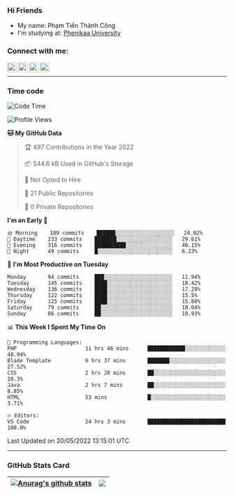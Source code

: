 ### Hi Friends

- My name: Phạm Tiến Thành Công
- I'm studying at: [Phenikaa University]


### Connect with me:
[<img align="left" alt="PhamTienThanhCong | Facebook" width="22px" src="https://upload.wikimedia.org/wikipedia/commons/thumb/1/16/Facebook-icon-1.png/640px-Facebook-icon-1.png" />][facebook]
[<img align="left" alt="PhamTienThanhCong | Zalo" width="22px" src="https://www.anphatpc.com.vn/template/anphat_2020v2/images/icon-zalo.jpg" />][zalo]
[<img align="left" alt="PhamTienThanhCong | LinkedIn" width="22px" src="https://cdn3.iconfinder.com/data/icons/inficons/512/linkedin.png" />][linkedin]
[<img align="left" alt="PhamTienThanhCong | tiktok" width="22px" src="https://cdn.worldvectorlogo.com/logos/tiktok-logo.svg" />][tiktok]

<br />

---

### Time code

<!--START_SECTION:waka-->
![Code Time](http://img.shields.io/badge/Code%20Time-351%20hrs%208%20mins-blue)

![Profile Views](http://img.shields.io/badge/Profile%20Views-84-blue)

**🐱 My GitHub Data** 

> 🏆 497 Contributions in the Year 2022
 > 
> 📦 544.6 kB Used in GitHub's Storage 
 > 
> 🚫 Not Opted to Hire
 > 
> 📜 21 Public Repositories 
 > 
> 🔑 0 Private Repositories  
 > 
**I'm an Early 🐤** 

```text
🌞 Morning    189 commits    ██████░░░░░░░░░░░░░░░░░░░   24.02% 
🌆 Daytime    233 commits    ███████░░░░░░░░░░░░░░░░░░   29.61% 
🌃 Evening    316 commits    ██████████░░░░░░░░░░░░░░░   40.15% 
🌙 Night      49 commits     █░░░░░░░░░░░░░░░░░░░░░░░░   6.23%

```
📅 **I'm Most Productive on Tuesday** 

```text
Monday       94 commits     ███░░░░░░░░░░░░░░░░░░░░░░   11.94% 
Tuesday      145 commits    ████░░░░░░░░░░░░░░░░░░░░░   18.42% 
Wednesday    136 commits    ████░░░░░░░░░░░░░░░░░░░░░   17.28% 
Thursday     122 commits    ████░░░░░░░░░░░░░░░░░░░░░   15.5% 
Friday       125 commits    ████░░░░░░░░░░░░░░░░░░░░░   15.88% 
Saturday     79 commits     ██░░░░░░░░░░░░░░░░░░░░░░░   10.04% 
Sunday       86 commits     ██░░░░░░░░░░░░░░░░░░░░░░░   10.93%

```


📊 **This Week I Spent My Time On** 

```text
💬 Programming Languages: 
PHP                      11 hrs 46 mins      ████████████░░░░░░░░░░░░░   48.94% 
Blade Template           6 hrs 37 mins       ███████░░░░░░░░░░░░░░░░░░   27.52% 
CSS                      2 hrs 28 mins       ██░░░░░░░░░░░░░░░░░░░░░░░   10.3% 
Java                     2 hrs 7 mins        ██░░░░░░░░░░░░░░░░░░░░░░░   8.85% 
HTML                     53 mins             █░░░░░░░░░░░░░░░░░░░░░░░░   3.71%

🔥 Editors: 
VS Code                  24 hrs 3 mins       █████████████████████████   100.0%

```


 Last Updated on 20/05/2022 13:15:01 UTC
<!--END_SECTION:waka-->

---

### GitHub Stats Card

| <a href="https://github.com/phamtienthanhcong"><img align="center" src="https://github-readme-stats.vercel.app/api?username=PhamTienThanhCong&show_icons=true&include_all_commits=true&theme=buefy&hide_border=true&theme=ocean_dark" alt="Anurag's github stats" /></a> | <a href="https://github.com/phamtienthanhcong"><img align="center" src="https://github-readme-stats.vercel.app/api/top-langs/?username=PhamTienThanhCong&layout=compact&theme=buefy&hide_border=true&theme=ocean_dark" /></a> |
| ------------- | ------------- |

[Phenikaa University]: https://phenikaa-uni.edu.vn/vi
[facebook]: https://www.facebook.com/phamtienthanhcong
[linkedin]: https://linkedin.com/in/phamtienthanhcong
[zalo]: https://zalo.me/0396396332
[tiktok]: https://www.tiktok.com/@phamtienthanhcong
[web]: https://github.com/PhamTienThanhCong/web_dev
[min project]: https://github.com/PhamTienThanhCong/Project-Of-Web
[c and cpp]: https://github.com/PhamTienThanhCong/Code_C_and_Cpro
[python]: https://github.com/PhamTienThanhCong/Python_beginer
